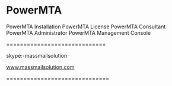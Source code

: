 PowerMTA
========

PowerMTA Installation
PowerMTA License
PowerMTA Consultant
PowerMTA Administrator
PowerMTA Management Console

=============================

skype:-massmailsolution

www.massmailsolution.com

==============================

